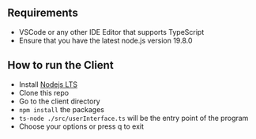 ## Requirements
- VSCode or any other IDE Editor that supports TypeScript
- Ensure that you have the latest node.js version 19.8.0 

## How to run the Client
- Install [Nodejs LTS](https://nodejs.org/en/download)
- Clone this repo
- Go to the client directory
- ```npm install``` the packages
- ```ts-node ./src/userInterface.ts``` will be the entry point of the program
- Choose your options or press q to exit
